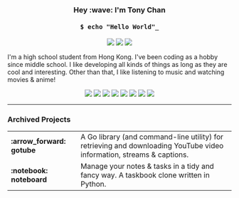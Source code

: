 <h3 align="center">Hey :wave: I'm Tony Chan</h3>

<h4 align="center"><pre>$ echo "Hello World"_</pre></h4>

<p align="center">
  <img src="https://badgen.net/badge/as/student/cyan">
  <img src="https://badgen.net/badge/as/programmer/blue">
  <img src="https://badgen.net/badge/from/%F0%9F%87%AD%F0%9F%87%B0Hong%20Kong/black">
</p>

I'm a high school student from Hong Kong.
I've been coding as a hobby since middle school.
I like developing all kinds of things as long as they are cool and interesting.
Other than that, I like listening to music and watching movies & anime!

<p align="center">
  <img src="https://img.shields.io/badge/-Python-black?logo=python&style=flat-square">
  <img src="https://img.shields.io/badge/-Go-black?logo=go&style=flat-square">
  <img src="https://img.shields.io/badge/-Java-black?logo=java&style=flat-square">
  <img src="https://img.shields.io/badge/-Kotlin-black?logo=kotlin&style=flat-square">
  <img src="https://img.shields.io/badge/-JavaScript-black?logo=javascript&style=flat-square">
  <img src="https://img.shields.io/badge/-TypeScript-black?logo=typescript&style=flat-square">
  <img src="https://img.shields.io/badge/-React.js-black?logo=react&style=flat-square">
  <img src="https://img.shields.io/badge/-Vue.js-black?logo=vue.js&style=flat-square">
</p>

---

### Archived Projects

<table><tbody>
  <tr>
    <td><strong>:arrow_forward: gotube</strong></td>
    <td>A Go library (and command-line utility) for retrieving and downloading YouTube video information, streams & captions.</td>
  </tr>
  <tr>
    <td><strong>:notebook: noteboard</strong></td>
    <td>Manage your notes & tasks in a tidy and fancy way. A taskbook clone written in Python.</td>
  </tr>
</tbody></table>
